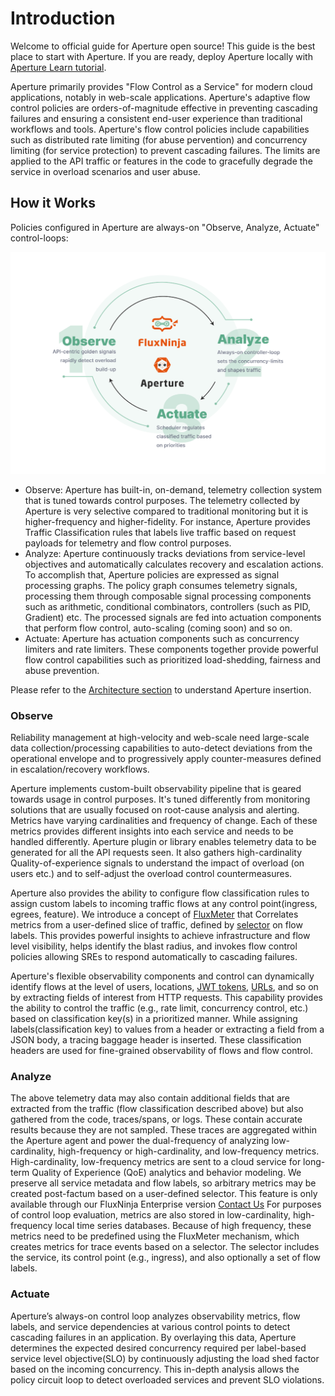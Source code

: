 # Introduction

Welcome to official guide for Aperture open source! This guide is the best place
to start with Aperture. If you are ready, deploy Aperture locally with
[Aperture Learn tutorial](./get-started).

Aperture primarily provides "Flow Control as a Service" for modern cloud
applications, notably in web-scale applications. Aperture's adaptive flow
control policies are orders-of-magnitude effective in preventing cascading
failures and ensuring a consistent end-user experience than traditional
workflows and tools. Aperture's flow control policies include capabilities such
as distributed rate limiting (for abuse pervention) and concurrency limiting
(for service protection) to prevent cascading failures. The limits are applied
to the API traffic or features in the code to gracefully degrade the service in
overload scenarios and user abuse.

## How it Works

Policies configured in Aperture are always-on "Observe, Analyze, Actuate"
control-loops:

![Aperture Control Loop](./assets/img/OAA.png/ "Aperture Control Loop")

- Observe: Aperture has built-in, on-demand, telemetry collection system that is
  tuned towards control purposes. The telemetry collected by Aperture is very
  selective compared to traditional monitoring but it is higher-frequency and
  higher-fidelity. For instance, Aperture provides Traffic Classification rules
  that labels live traffic based on request payloads for telemetry and flow
  control purposes.
- Analyze: Aperture continuously tracks deviations from service-level objectives
  and automatically calculates recovery and escalation actions. To accomplish
  that, Aperture policies are expressed as signal processing graphs. The policy
  graph consumes telemetry signals, processing them through composable signal
  processing components such as arithmetic, conditional combinators, controllers
  (such as PID, Gradient) etc. The processed signals are fed into actuation
  components that perform flow control, auto-scaling (coming soon) and so on.
- Actuate: Aperture has actuation components such as concurrency limiters and
  rate limiters. These components together provide powerful flow control
  capabilities such as prioritized load-shedding, fairness and abuse prevention.

Please refer to the [Architecture section](./architecture.md) to understand
Aperture insertion.

### Observe

Reliability management at high-velocity and web-scale need large-scale data
collection/processing capabilities to auto-detect deviations from the
operational envelope and to progressively apply counter-measures defined in
escalation/recovery workflows.

Aperture implements custom-built observability pipeline that is geared towards
usage in control purposes. It's tuned differently from monitoring solutions that
are usually focused on root-cause analysis and alerting. Metrics have varying
cardinalities and frequency of change. Each of these metrics provides different
insights into each service and needs to be handled differently. Aperture plugin
or library enables telemetry data to be generated for all the API requests seen.
It also gathers high-cardinality Quality-of-experience signals to understand the
impact of overload (on users etc.) and to self-adjust the overload control
countermeasures.

Aperture also provides the ability to configure flow classification rules to
assign custom labels to incoming traffic flows at any control point(ingress,
egrees, feature). We introduce a concept of
[FluxMeter](./architecture.md#fluxmeter) that Correlates metrics from a
user-defined slice of traffic, defined by [selector](./architecture.md#selector)
on flow labels. This provides powerful insights to achieve infrastructure and
flow level visibility, helps identify the blast radius, and invokes flow control
policies allowing SREs to respond automatically to cascading failures.

Aperture's flexible observability components and control can dynamically
identify flows at the level of users, locations, [JWT tokens](https://jwt.io),
[URLs](https://en.wikipedia.org/wiki/URL), and so on by extracting fields of
interest from HTTP requests. This capability provides the ability to control the
traffic (e.g., rate limit, concurrency control, etc.) based on classification
key(s) in a prioritized manner. While assigning labels(classification key) to
values from a header or extracting a field from a JSON body, a tracing baggage
header is inserted. These classification headers are used for fine-grained
observability of flows and flow control.

### Analyze

The above telemetry data may also contain additional fields that are extracted
from the traffic (flow classification described above) but also gathered from
the code, traces/spans, or logs. These contain accurate results because they are
not sampled. These traces are aggregated within the Aperture agent and power the
dual-frequency of analyzing low-cardinality, high-frequency or high-cardinality,
and low-frequency metrics. High-cardinality, low-frequency metrics are sent to a
cloud service for long-term Quality of Experience (QoE) analytics and behavior
modeling. We preserve all service metadata and flow labels, so arbitrary metrics
may be created post-factum based on a user-defined selector. This feature is
only available through our FluxNinja Enterprise version
[Contact Us](mailto:sales@fluxninja.com) For purposes of control loop
evaluation, metrics are also stored in low-cardinality, high-frequency local
time series databases. Because of high frequency, these metrics need to be
predefined using the FluxMeter mechanism, which creates metrics for trace events
based on a selector. The selector includes the service, its control point (e.g.,
ingress), and also optionally a set of flow labels.

### Actuate

Aperture’s always-on control loop analyzes observability metrics, flow labels,
and service dependencies at various control points to detect cascading failures
in an application. By overlaying this data, Aperture determines the expected
desired concurrency required per label-based service level objective(SLO) by
continuously adjusting the load shed factor based on the incoming concurrency.
This in-depth analysis allows the policy circuit loop to detect overloaded
services and prevent SLO violations.

